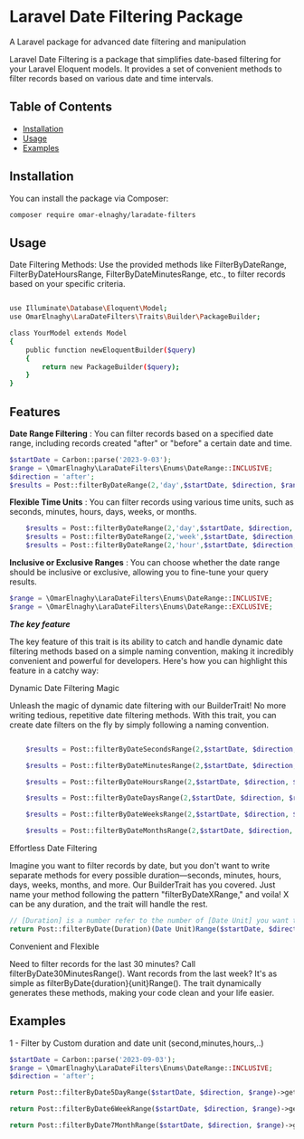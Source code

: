 # Laravel Date Filtering Package

A Laravel package for advanced date filtering and manipulation

Laravel Date Filtering is a package that simplifies date-based filtering for your Laravel Eloquent models. It provides a
set of convenient methods to filter records based on various date and time intervals.

## Table of Contents

- [Installation](#installation)
- [Usage](#usage)
- [Examples](#examples)
  

## Installation

You can install the package via Composer:

```bash
composer require omar-elnaghy/laradate-filters
```

## Usage

Date Filtering Methods: Use the provided methods like FilterByDateRange, FilterByDateHoursRange,
FilterByDateMinutesRange, etc., to filter records based on your specific criteria.

```bash

use Illuminate\Database\Eloquent\Model;
use OmarElnaghy\LaraDateFilters\Traits\Builder\PackageBuilder;

class YourModel extends Model
{
    public function newEloquentBuilder($query)
    {
        return new PackageBuilder($query);
    }
}
```

## Features

**Date Range Filtering** : You can filter records based on a specified date range, including records created "after"
or "before" a certain date and time.
                                                                                              
 ```php
$startDate = Carbon::parse('2023-9-03');
$range = \OmarElnaghy\LaraDateFilters\Enums\DateRange::INCLUSIVE;
$direction = 'after';                                                                                     
$results = Post::filterByDateRange(2,'day',$startDate, $direction, $range)->get();           
 ```                                                                                         
                                                                                             
**Flexible Time Units** : You can filter records using various time units, such as seconds, minutes, hours, days, weeks,
or months.
                                                                                                   
```php
    $results = Post::filterByDateRange(2,'day',$startDate, $direction, $range)->get();      
    $results = Post::filterByDateRange(2,'week',$startDate, $direction, $range)->get();      
    $results = Post::filterByDateRange(2,'hour',$startDate, $direction, $range)->get();      
```                                                                                         
                                                                                            
**Inclusive or Exclusive Ranges** : You can choose whether the date range should be inclusive or exclusive, allowing you
to fine-tune your query results.

```php
$range = \OmarElnaghy\LaraDateFilters\Enums\DateRange::INCLUSIVE;
$range = \OmarElnaghy\LaraDateFilters\Enums\DateRange::EXCLUSIVE;
```

***The key feature***

The key feature of this trait is its ability to catch and handle dynamic date filtering methods based on a simple naming
convention, making it incredibly convenient and powerful for developers. Here's how you can highlight this feature in a
catchy way:

Dynamic Date Filtering Magic

Unleash the magic of dynamic date filtering with our BuilderTrait! No more writing tedious, repetitive date filtering
methods. With this trait, you can create date filters on the fly by simply following a naming convention.


```php

    $results = Post::filterByDateSecondsRange(2,$startDate, $direction, $range)->get();

    $results = Post::filterByDateMinutesRange(2,$startDate, $direction, $range)->get();

    $results = Post::filterByDateHoursRange(2,$startDate, $direction, $range)->get();

    $results = Post::filterByDateDaysRange(2,$startDate, $direction, $range)->get();

    $results = Post::filterByDateWeeksRange(2,$startDate, $direction, $range)->get();

    $results = Post::filterByDateMonthsRange(2,$startDate, $direction, $range)->get();

```

Effortless Date Filtering

Imagine you want to filter records by date, but you don't want to write separate methods for every possible
duration—seconds, minutes, hours, days, weeks, months, and more. Our BuilderTrait has you covered. Just name your method
following the pattern "filterByDateXRange," and voila! X can be any duration, and the trait will handle the rest.
     
```php
// [Duration] is a number refer to the number of [Date Unit] you want to search in          
return Post::filterByDate(Duration)(Date Unit)Range($startDate, $direction, $range)->get();
```

Convenient and Flexible

Need to filter records for the last 30 minutes? Call filterByDate30MinutesRange(). Want records from the last week? It's
as simple as filterByDate{duration}{unit}Range(). The trait dynamically generates these methods, making your code clean and your
life easier.

## Examples

1 - Filter by Custom duration and date unit (second,minutes,hours,..)

```php
$startDate = Carbon::parse('2023-09-03');
$range = \OmarElnaghy\LaraDateFilters\Enums\DateRange::INCLUSIVE;
$direction = 'after';

return Post::filterByDate5DayRange($startDate, $direction, $range)->get();

return Post::filterByDate6WeekRange($startDate, $direction, $range)->get();

return Post::filterByDate7MonthRange($startDate, $direction, $range)->get();
```

